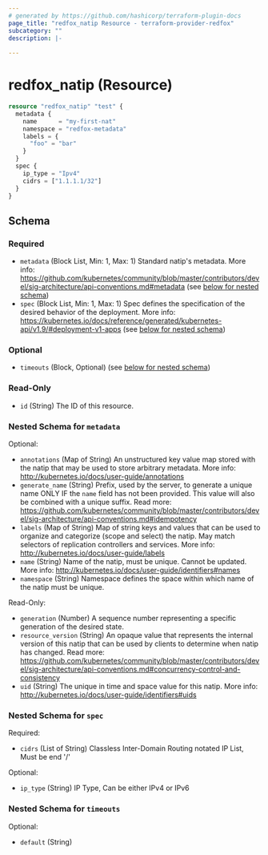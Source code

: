 ```yaml
---
# generated by https://github.com/hashicorp/terraform-plugin-docs
page_title: "redfox_natip Resource - terraform-provider-redfox"
subcategory: ""
description: |-
  
---
```


# redfox_natip (Resource)

```terraform
resource "redfox_natip" "test" {
  metadata {
    name      = "my-first-nat"
    namespace = "redfox-metadata"
    labels = {
      "foo" = "bar"
    }
  }
  spec {
    ip_type = "Ipv4"
    cidrs = ["1.1.1.1/32"]
  }
}
```



<!-- schema generated by tfplugindocs -->
## Schema

### Required

- `metadata` (Block List, Min: 1, Max: 1) Standard natip's metadata. More info: https://github.com/kubernetes/community/blob/master/contributors/devel/sig-architecture/api-conventions.md#metadata (see [below for nested schema](#nestedblock--metadata))
- `spec` (Block List, Min: 1, Max: 1) Spec defines the specification of the desired behavior of the deployment. More info: https://kubernetes.io/docs/reference/generated/kubernetes-api/v1.9/#deployment-v1-apps (see [below for nested schema](#nestedblock--spec))

### Optional

- `timeouts` (Block, Optional) (see [below for nested schema](#nestedblock--timeouts))

### Read-Only

- `id` (String) The ID of this resource.

<a id="nestedblock--metadata"></a>
### Nested Schema for `metadata`

Optional:

- `annotations` (Map of String) An unstructured key value map stored with the natip that may be used to store arbitrary metadata. More info: http://kubernetes.io/docs/user-guide/annotations
- `generate_name` (String) Prefix, used by the server, to generate a unique name ONLY IF the `name` field has not been provided. This value will also be combined with a unique suffix. Read more: https://github.com/kubernetes/community/blob/master/contributors/devel/sig-architecture/api-conventions.md#idempotency
- `labels` (Map of String) Map of string keys and values that can be used to organize and categorize (scope and select) the natip. May match selectors of replication controllers and services. More info: http://kubernetes.io/docs/user-guide/labels
- `name` (String) Name of the natip, must be unique. Cannot be updated. More info: http://kubernetes.io/docs/user-guide/identifiers#names
- `namespace` (String) Namespace defines the space within which name of the natip must be unique.

Read-Only:

- `generation` (Number) A sequence number representing a specific generation of the desired state.
- `resource_version` (String) An opaque value that represents the internal version of this natip that can be used by clients to determine when natip has changed. Read more: https://github.com/kubernetes/community/blob/master/contributors/devel/sig-architecture/api-conventions.md#concurrency-control-and-consistency
- `uid` (String) The unique in time and space value for this natip. More info: http://kubernetes.io/docs/user-guide/identifiers#uids


<a id="nestedblock--spec"></a>
### Nested Schema for `spec`

Required:

- `cidrs` (List of String) Classless Inter-Domain Routing notated IP List, Must be end '/<bits>'

Optional:

- `ip_type` (String) IP Type, Can be either IPv4 or IPv6


<a id="nestedblock--timeouts"></a>
### Nested Schema for `timeouts`

Optional:

- `default` (String)


